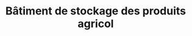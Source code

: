 ---
title: "Bâtiment de stockage des produits agricol"
url: /macenta/batiment-de-stockage-des-produits-agricol/
shop: ferme
---